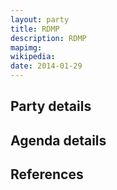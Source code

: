 ```yaml
---
layout: party
title: RDMP
description: RDMP
mapimg: 
wikipedia: 
date: 2014-01-29
---
```

## Party details


## Agenda details


## References
